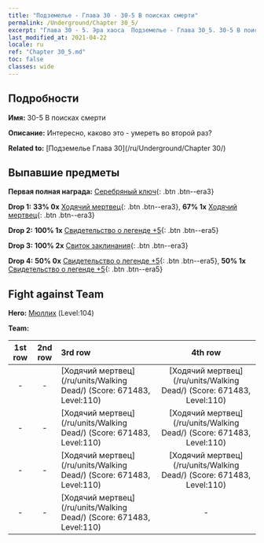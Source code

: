 ```yaml
---
title: "Подземелье - Глава 30 - 30-5 В поисках смерти"
permalink: /Underground/Chapter 30_5/
excerpt: "Глава 30 - 5. Эра хаоса  Подземелье - Глава 30_5. 30-5 В поисках смерти"
last_modified_at: 2021-04-22
locale: ru
ref: "Chapter 30_5.md"
toc: false
classes: wide
---
```


## Подробности

 **Имя:** 30-5 В поисках смерти

 **Описание:**       Интересно, каково это - умереть во второй раз?

 **Related to:** [Подземелье Глава 30](/ru/Underground/Chapter 30/)

## Выпавшие предметы

 **Первая полная награда:** [Серебряный ключ](/ItemsRU/con_693/){: .btn .btn--era3}

 **Drop 1:** **33% 0x** [Ходячий мертвец](/ItemsRU/unt_209/){: .btn .btn--era3}, **67% 1x** [Ходячий мертвец](/ItemsRU/unt_209/){: .btn .btn--era3}

 **Drop 2:** **100% 1x** [Свидетельство о легенде +5](/ItemsRU/mat_102/){: .btn .btn--era5}

 **Drop 3:** **100% 2x** [Свиток заклинания](/ItemsRU/con_694/){: .btn .btn--era3}

 **Drop 4:** **50% 0x** [Свидетельство о легенде +5](/ItemsRU/mat_102/){: .btn .btn--era5}, **50% 1x** [Свидетельство о легенде +5](/ItemsRU/mat_102/){: .btn .btn--era5}


## Fight against Team
 **Hero:** [Мюллих](/ru/heroes/Mullich/) (Level:104)

 **Team:**


  | 1st row | 2nd row | 3rd row | 4th row |
  |:----:|:----:|:----|:----:|
  | - | - | [Ходячий мертвец](/ru/units/Walking Dead/) (Score: 671483, Level:110)  | [Ходячий мертвец](/ru/units/Walking Dead/) (Score: 671483, Level:110)  |
  | - | - | [Ходячий мертвец](/ru/units/Walking Dead/) (Score: 671483, Level:110)  | [Ходячий мертвец](/ru/units/Walking Dead/) (Score: 671483, Level:110)  |
  | - | - | [Ходячий мертвец](/ru/units/Walking Dead/) (Score: 671483, Level:110)  | [Ходячий мертвец](/ru/units/Walking Dead/) (Score: 671483, Level:110)  |
  | - | - | [Ходячий мертвец](/ru/units/Walking Dead/) (Score: 671483, Level:110)  | - |


